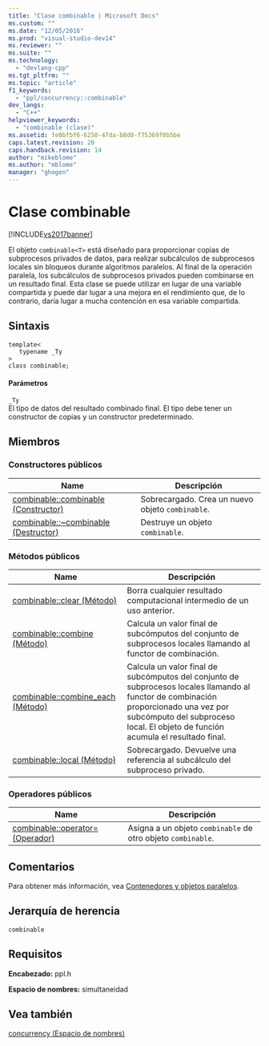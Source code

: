 ```yaml
---
title: "Clase combinable | Microsoft Docs"
ms.custom: ""
ms.date: "12/05/2016"
ms.prod: "visual-studio-dev14"
ms.reviewer: ""
ms.suite: ""
ms.technology: 
  - "devlang-cpp"
ms.tgt_pltfrm: ""
ms.topic: "article"
f1_keywords: 
  - "ppl/concurrency::combinable"
dev_langs: 
  - "C++"
helpviewer_keywords: 
  - "combinable (clase)"
ms.assetid: fe0bfbf6-6250-47da-b8d0-f75369f0b5be
caps.latest.revision: 20
caps.handback.revision: 14
author: "mikeblome"
ms.author: "mblome"
manager: "ghogen"
---
```

# Clase combinable
[!INCLUDE[vs2017banner](../../../assembler/inline/includes/vs2017banner.md)]

El objeto `combinable<T>` está diseñado para proporcionar copias de subprocesos privados de datos, para realizar subcálculos de subprocesos locales sin bloqueos durante algoritmos paralelos.  Al final de la operación paralela, los subcálculos de subprocesos privados pueden combinarse en un resultado final.  Esta clase se puede utilizar en lugar de una variable compartida y puede dar lugar a una mejora en el rendimiento que, de lo contrario, daría lugar a mucha contención en esa variable compartida.  
  
## Sintaxis  
  
```  
template<  
   typename _Ty  
>  
class combinable;  
```  
  
#### Parámetros  
 `_Ty`  
 El tipo de datos del resultado combinado final.  El tipo debe tener un constructor de copias y un constructor predeterminado.  
  
## Miembros  
  
### Constructores públicos  
  
|Name|Descripción|  
|----------|-----------------|  
|[combinable::combinable \(Constructor\)](../Topic/combinable::combinable%20Constructor.md)|Sobrecargado.  Crea un nuevo objeto `combinable`.|  
|[combinable::~combinable \(Destructor\)](../Topic/combinable::~combinable%20Destructor.md)|Destruye un objeto `combinable`.|  
  
### Métodos públicos  
  
|Name|Descripción|  
|----------|-----------------|  
|[combinable::clear \(Método\)](../Topic/combinable::clear%20Method.md)|Borra cualquier resultado computacional intermedio de un uso anterior.|  
|[combinable::combine \(Método\)](../Topic/combinable::combine%20Method.md)|Calcula un valor final de subcómputos del conjunto de subprocesos locales llamando al functor de combinación.|  
|[combinable::combine\_each \(Método\)](../Topic/combinable::combine_each%20Method.md)|Calcula un valor final de subcómputos del conjunto de subprocesos locales llamando al functor de combinación proporcionado una vez por subcómputo del subproceso local.  El objeto de función acumula el resultado final.|  
|[combinable::local \(Método\)](../Topic/combinable::local%20Method.md)|Sobrecargado.  Devuelve una referencia al subcálculo del subproceso privado.|  
  
### Operadores públicos  
  
|Name|Descripción|  
|----------|-----------------|  
|[combinable::operator\= \(Operador\)](../Topic/combinable::operator=%20Operator.md)|Asigna a un objeto `combinable` de otro objeto `combinable`.|  
  
## Comentarios  
 Para obtener más información, vea [Contenedores y objetos paralelos](../../../parallel/concrt/parallel-containers-and-objects.md).  
  
## Jerarquía de herencia  
 `combinable`  
  
## Requisitos  
 **Encabezado:** ppl.h  
  
 **Espacio de nombres:** simultaneidad  
  
## Vea también  
 [concurrency \(Espacio de nombres\)](../../../parallel/concrt/reference/concurrency-namespace.md)